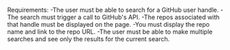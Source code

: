 Requirements:
  -The user must be able to search for a GitHub user handle.
  -The search must trigger a call to GitHub's API.
  -The repos associated with that handle must be displayed on the page.
  -You must display the repo name and link to the repo URL.
  -The user must be able to make multiple searches and see only the results for the current search.